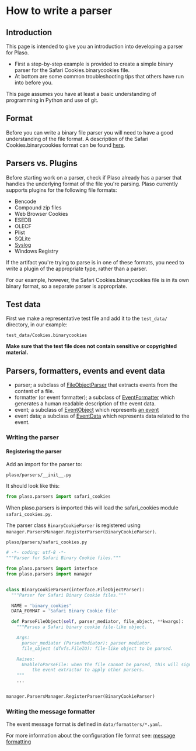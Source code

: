 # How to write a parser

## Introduction

This page is intended to give you an introduction into developing a parser for
Plaso.

* First a step-by-step example is provided to create a simple binary parser
for the Safari Cookies.binarycookies file.
* At bottom are some common troubleshooting tips that others have run into
before you.

This page assumes you have at least a basic understanding of programming in
Python and use of git.

## Format

Before you can write a binary file parser you will need to have a good
understanding of the file format. A description of the
Safari Cookies.binarycookies format can be found
[here](https://github.com/libyal/dtformats/blob/master/documentation/Safari%20Cookies.asciidoc).

## Parsers vs. Plugins
Before starting work on a parser, check if Plaso already has a parser that
handles the underlying format of the file you're parsing. Plaso currently
supports plugins for the following file formats:
* Bencode
* Compound zip files
* Web Browser Cookies
* ESEDB
* OLECF
* Plist
* SQLite
* [Syslog](How-to-write-a-Syslog-plugin.md)
* Windows Registry

If the artifact you're trying to parse is in one of these formats, you need to
write a plugin of the appropriate type, rather than a parser.

For our example, however, the Safari Cookies.binarycookies file is in its own
binary format, so a separate parser is appropriate.

## Test data

First we make a representative test file and add it to the `test_data/`
directory, in our example:
```
test_data/Cookies.binarycookies
```

**Make sure that the test file does not contain sensitive or copyrighted
material.**

## Parsers, formatters, events and event data

* parser; a subclass of [FileObjectParser](../api/plaso.parsers.html#plaso.parsers.interface.FileObjectParser)
 that extracts events from the content of a file.
* formatter (or event formatter); a subclass of
[EventFormatter](../api/plaso.formatters.html#plaso.formatters.interface.EventFormatter) which generates a human readable
description of the event data.
* event; a subclass of [EventObject](../api/plaso.containers.html#plaso.containers.events.EventObject) which represents
[an event](Scribbles-about-events.md#what-is-an-event)
* event data; a subclass of [EventData](../api/plaso.containers.html#plaso.containers.events.EventData) which represents
data related to the event.

### Writing the parser

#### Registering the parser

Add an import for the parser to:

```
plaso/parsers/__init__.py
```

It should look like this:

~~~~python
from plaso.parsers import safari_cookies
~~~~

When plaso.parsers is imported this will load the safari_cookies module
`safari_cookies.py`.

The parser class `BinaryCookieParser` is registered using
`manager.ParsersManager.RegisterParser(BinaryCookieParser)`.

```
plaso/parsers/safari_cookies.py
```

~~~~python
# -*- coding: utf-8 -*-
"""Parser for Safari Binary Cookie files."""

from plaso.parsers import interface
from plaso.parsers import manager


class BinaryCookieParser(interface.FileObjectParser):
  """Parser for Safari Binary Cookie files."""

  NAME = 'binary_cookies'
  DATA_FORMAT = 'Safari Binary Cookie file'

  def ParseFileObject(self, parser_mediator, file_object, **kwargs):
    """Parses a Safari binary cookie file-like object.

    Args:
      parser_mediator (ParserMediator): parser mediator.
      file_object (dfvfs.FileIO): file-like object to be parsed.

    Raises:
      UnableToParseFile: when the file cannot be parsed, this will signal
          the event extractor to apply other parsers.
    """
    ...


manager.ParsersManager.RegisterParser(BinaryCookieParser)
~~~~

### Writing the message formatter

The event message format is defined in `data/formatters/*.yaml`.

For more information about the configuration file format see:
[message formatting](../user/Output-and-formatting.html#message-formatting)

